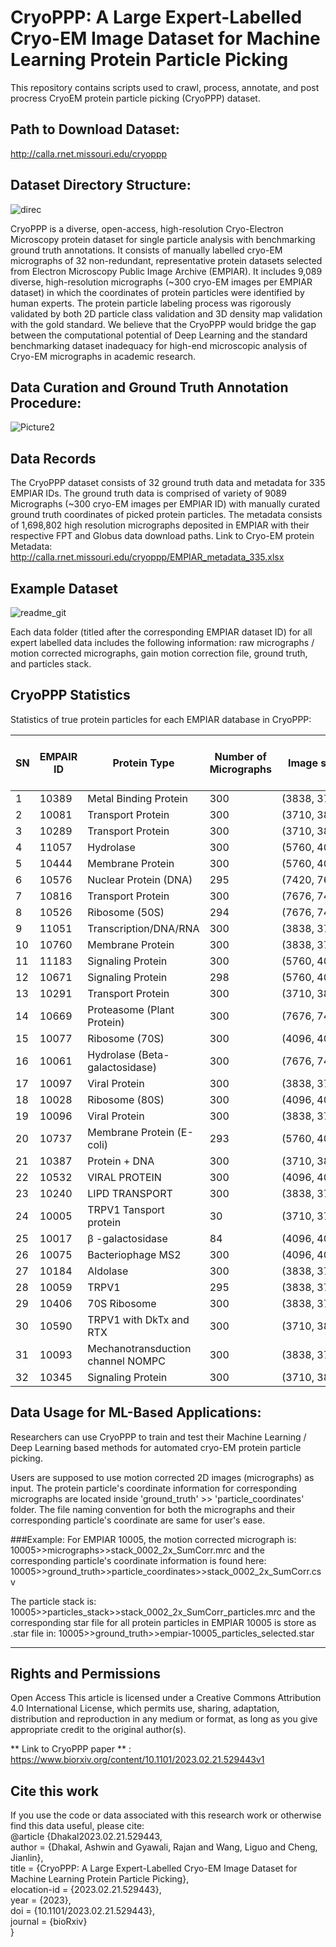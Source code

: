 # CryoPPP: A Large Expert-Labelled Cryo-EM Image Dataset for Machine Learning Protein Particle Picking 
This repository contains scripts used to crawl, process, annotate, and post procress CryoEM protein particle picking (CryoPPP) dataset.

## Path to Download Dataset:
http://calla.rnet.missouri.edu/cryoppp

## Dataset Directory Structure:

![direc](https://user-images.githubusercontent.com/24986485/214904761-94030d5e-ff8a-4286-a2d5-e6c2466195e0.jpg)


CryoPPP is a diverse, open-access, high-resolution Cryo-Electron Microscopy protein dataset for single particle analysis with benchmarking ground truth annotations. It consists of manually labelled cryo-EM micrographs of 32 non-redundant, representative protein datasets selected from Electron Microscopy Public Image Archive (EMPIAR). It includes 9,089 diverse, high-resolution micrographs (~300 cryo-EM images per EMPIAR dataset) in which the coordinates of protein particles were identified by human experts. The protein particle labeling process was rigorously validated by both 2D particle class validation and 3D density map validation with the gold standard. We believe that the CryoPPP would bridge the gap between the computational potential of Deep Learning and the standard benchmarking dataset inadequacy for high-end microscopic analysis of Cryo-EM micrographs in academic research. 

## Data Curation and Ground Truth Annotation Procedure:

![Picture2](https://user-images.githubusercontent.com/24986485/219126688-016db1be-f6d0-427b-87b6-aecc25c43f28.jpg)

## Data Records

The CryoPPP dataset consists of 32 ground truth data and metadata for 335 EMPIAR IDs. The ground truth data is comprised of variety of 9089 Micrographs (~300 cryo-EM images per EMPIAR ID) with manually curated ground truth coordinates of picked protein particles. The metadata consists of 1,698,802 high resolution micrographs deposited in EMPIAR with their respective FPT and Globus data download paths. Link to Cryo-EM protein Metadata: http://calla.rnet.missouri.edu/cryoppp/EMPIAR_metadata_335.xlsx

## Example Dataset
![readme_git](https://user-images.githubusercontent.com/24986485/221383343-8ddec678-52e9-467b-a0d5-4f76b9b3f4e0.jpg)


Each data folder (titled after the corresponding EMPIAR dataset ID) for all expert labelled data includes the following information: raw micrographs / motion corrected micrographs, gain motion correction file, ground truth, and particles stack. 


## CryoPPP Statistics
Statistics of true protein particles for each EMPIAR database in CryoPPP: 

| SN | EMPAIR ID | Protein Type                      | Number of Micrographs | Image size   | Particle Diameter (A) | Number of True Protein Particles |
| -- | --------- | --------------------------------- | --------------------- | ------------ | --------------------- | -------------------------------- |
| 1  | 10389     | Metal Binding Protein             | 300                   | (3838, 3710) | 200                   | 10870                            |
| 2  | 10081     | Transport Protein                 | 300                   | (3710, 3838) | 200                   | 39352                            |
| 3  | 10289     | Transport Protein                 | 300                   | (3710, 3838) | 200                   | 61517                            |
| 4  | 11057     | Hydrolase                         | 300                   | (5760, 4092) | 140                   | 45219                            |
| 5  | 10444     | Membrane Protein                  | 300                   | (5760, 4092) | 180                   | 58731                            |
| 6  | 10576     | Nuclear Protein (DNA)             | 295                   | (7420, 7676) | 180                   | 75220                            |
| 7  | 10816     | Transport Protein                 | 300                   | (7676, 7420) | 180                   | 45363                            |
| 8  | 10526     | Ribosome (50S)                    | 294                   | (7676, 7420) | 400                   | 3265                             |
| 9  | 11051     | Transcription/DNA/RNA             | 300                   | (3838, 3710) | 180                   | 83227                            |
| 10 | 10760     | Membrane Protein                  | 300                   | (3838, 3710) | 130                   | 173664                           |
| 11 | 11183     | Signaling Protein                 | 300                   | (5760, 4092) | 140                   | 80014                            |
| 12 | 10671     | Signaling Protein                 | 298                   | (5760, 4092) | 110                   | 69012                            |
| 13 | 10291     | Transport Protein                 | 300                   | (3710, 3838) | 160                   | 99808                            |
| 14 | 10669     | Proteasome (Plant Protein)        | 300                   | (7676, 7420) | 500                   | 19660                            |
| 15 | 10077     | Ribosome (70S)                    | 300                   | (4096, 4096) | 250                   | 31919                            |
| 16 | 10061     | Hydrolase (Beta-galactosidase)    | 300                   | (7676, 7420) | 150                   | 35218                            |
| 17 | 10097     | Viral Protein                     | 300                   | (3838, 3710) | 140                   | 58629                            |
| 18 | 10028     | Ribosome (80S)                    | 300                   | (4096, 4096) | 300                   | 26391                            |
| 19 | 10096     | Viral Protein                     | 300                   | (3838, 3710) | 110                   | 231351                           |
| 20 | 10737     | Membrane Protein (E-coli)         | 293                   | (5760, 4092) | 179                   | 59265                            |
| 21 | 10387     | Protein + DNA                     | 300                   | (3710, 3838) | 168                   | 101778                           |
| 22 | 10532     | VIRAL PROTEIN                     | 300                   | (4096, 4096) | 179                   | 87933                            |
| 23 | 10240     | LIPD TRANSPORT                    | 300                   | (3838, 3710) | 170                   | 85958                            |
| 24 | 10005     | TRPV1 Tansport protein            | 30                    | (3710, 3710) | 172                   | 5374                             |
| 25 | 10017     | β -galactosidase                  | 84                    | (4096, 4096) | 190                   | 49391                            |
| 26 | 10075     | Bacteriophage MS2                 | 300                   | (4096, 4096) | 270                   | 12682                            |
| 27 | 10184     | Aldolase                          | 300                   | (3838, 3710) | 100                   | 219849                           |
| 28 | 10059     | TRPV1                             | 295                   | (3838, 3710) | 160                   | 190398                           |
| 29 | 10406     | 70S Ribosome                      | 300                   | (3838, 3710) | 226                   | 24703                            |
| 30 | 10590     | TRPV1 with DkTx and RTX           | 300                   | (3710, 3838) | 236                   | 62493                            |
| 31 | 10093     | Mechanotransduction channel NOMPC | 300                   | (3838, 3710) | 208                   | 56394                            |
| 32 | 10345     | Signaling Protein                 | 300                   | (3710, 3838) | 200                   | 15894                            |

## Data Usage for ML-Based Applications:

Researchers can use CryoPPP to train and test their Machine Learning / Deep Learning based methods for automated cryo-EM protein particle picking. 

Users are supposed to use motion corrected 2D images (micrographs) as input. The protein particle's coordinate information for corresponding micrographs are located inside 'ground_truth' >>
'particle_coordinates' folder. The file naming convention for both the micrographs and their corresponding particle's coordinate are same for user's ease. 

###Example: 
For EMPIAR 10005, the motion corrected micrograph is: 10005>>micrographs>>stack_0002_2x_SumCorr.mrc 
and the corresponding particle's coordinate information is found here: 10005>>ground_truth>>particle_coordinates>>stack_0002_2x_SumCorr.csv

The particle stack is: 10005>>particles_stack>>stack_0002_2x_SumCorr_particles.mrc 
and the corresponding star file for all protein particles in EMPIAR 10005 is store as .star file in: 10005>>ground_truth>>empiar-10005_particles_selected.star 


-----

## Rights and Permissions
Open Access 
This article is licensed under a Creative Commons Attribution 4.0 International License, which permits use, sharing, adaptation, distribution and reproduction in any medium or format, as long as you give appropriate credit to the original author(s).


** Link to CryoPPP paper ** : https://www.biorxiv.org/content/10.1101/2023.02.21.529443v1

## Cite this work
If you use the code or data associated with this research work or otherwise find this data useful, please cite: \
@article {Dhakal2023.02.21.529443, \
	author = {Dhakal, Ashwin and Gyawali, Rajan and Wang, Liguo and Cheng, Jianlin}, \
	title = {CryoPPP: A Large Expert-Labelled Cryo-EM Image Dataset for Machine Learning Protein Particle Picking}, \
	elocation-id = {2023.02.21.529443}, \
	year = {2023}, \
	doi = {10.1101/2023.02.21.529443}, \
	journal = {bioRxiv} \
}
